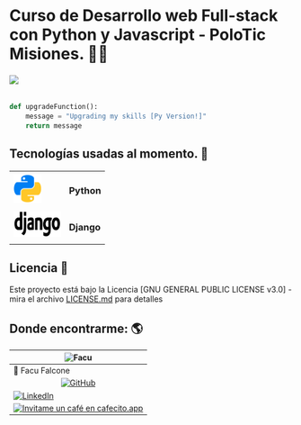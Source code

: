 # Curso de Desarrollo web Full-stack con Python y Javascript - PoloTic Misiones. 👨‍💻
<a href="https://github.com/caidevOficial/tp_laboratorio_1">
  <img align="center" src="https://github-readme-stats.vercel.app/api?username=caidevOficial&show_icons=true&theme=tokyonight" />
</a></br></br>

```python
def upgradeFunction():
    message = "Upgrading my skills [Py Version!]"
    return message
```

## Tecnologías usadas al momento. 📌
<table>
   <tbody>
       <tr>
           <td><a href="https://www.python.org/downloads/" target="_blank">
           <img align="center" alt="Pyhton" src="https://github.com/caidevOficial/Logos/blob/master/py_logo1_1.png" width="50px" height="50px" /></td>
           <td><h3>Python</h3></td>
       </tr>
     <tr>
           <td><a href="https://www.djangoproject.com/download/" target="_blank">
                   <img alt="Django" src="https://github.com/caidevOficial/Logos/blob/master/Django_logo.png" width="85px" height="45px" /></td>
           <td><h3>Django</h3></td>
       </tr>
   </tbody>
</table>
    
## Licencia 📄
Este proyecto está bajo la Licencia [GNU GENERAL PUBLIC LICENSE v3.0] - mira el archivo [LICENSE.md](LICENSE) para detalles

## Donde encontrarme: 🌎
|<img class="circular" alt="Facu" src="https://avatars1.githubusercontent.com/u/12877139?s=400&u=d369ee24466653d9bbeeb9654930e3ff1c67b76a&v=4" width="80px" height="80px" />|
|------------|
|🤴 Facu Falcone|
|<center><a href="https://github.com/caidevOficial/"><img alt="GitHub" src="https://img.shields.io/badge/GitHub-%2312100E.svg?&style=for-the-badge&logo=Github&logoColor=white" width="95px" height="30px" /></center>|
|<a href="https://www.linkedin.com/in/facundo-falcone/"><img alt="LinkedIn" src="https://img.shields.io/badge/linkedin-%230077B5.svg?&style=for-the-badge&logo=linkedin&logoColor=white" width="95px" height="30px" />|
|<a href="https://cafecito.app/caidevoficial/"><img alt='Invitame un café en cafecito.app' srcset='https://cdn.cafecito.app/imgs/buttons/button_5.png 1x, https://cdn.cafecito.app/imgs/buttons/button_5_2x.png 2x, https://cdn.cafecito.app/imgs/buttons/button_5_3.75x.png 3.75x' src='https://cdn.cafecito.app/imgs/buttons/button_5.png' width="95px" height="30px" />|

